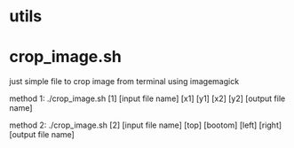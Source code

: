 # utils

# crop_image.sh
just simple file to crop image from terminal using imagemagick

method 1:
./crop_image.sh [1] [input file name] [x1] [y1] [x2] [y2] [output file name]

method 2:
./crop_image.sh [2] [input file name] [top] [bootom] [left] [right] [output file name]
